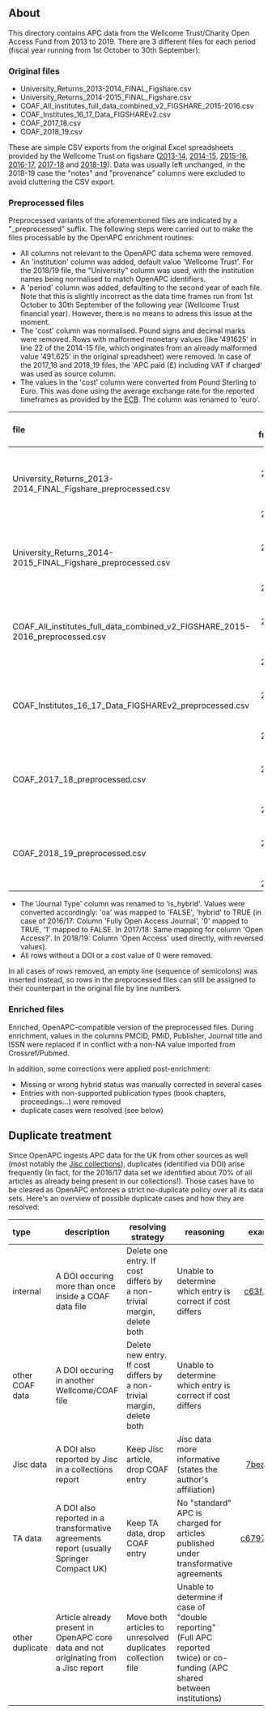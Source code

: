 
## About

This directory contains APC data from the Wellcome Trust/Charity Open Access Fund from 2013 to 2019. There are 3 different files for each period (fiscal year running from 1st October to 30th September):

### Original files

- University_Returns_2013-2014_FINAL_Figshare.csv
- University_Returns_2014-2015_FINAL_Figshare.csv
- COAF_All_institutes_full_data_combined_v2_FIGSHARE_2015-2016.csv
- COAF_Institutes_16_17_Data_FIGSHAREv2.csv
- COAF_2017_18.csv
- COAF_2018_19.csv

These are simple CSV exports from the original Excel spreadsheets provided by the Wellcome Trust on figshare ([2013-14](http://dx.doi.org/10.6084/M9.FIGSHARE.1321361), [2014-15](https://dx.doi.org/10.6084/m9.figshare.3118936.v1), [2015-16](https://doi.org/10.6084/m9.figshare.4765999.v2), [2016-17](https://doi.org/10.6084/m9.figshare.6205376), [2017-18](https://doi.org/10.6084/m9.figshare.8010617.v1) and [2018-19](https://doi.org/10.6084/m9.figshare.12301160.v1)). Data was usually left unchanged, in the 2018-19 case the "notes" and "provenance" columns were excluded to avoid cluttering the CSV export.

### Preprocessed files

Preprocessed variants of the aforementioned files are indicated by a "_preprocessed" suffix. The following steps were carried out to make the files processable by the OpenAPC enrichment routines:

- All columns not relevant to the OpenAPC data schema were removed.
- An 'institution' column was added, default value 'Wellcome Trust'. For the 2018/19 file, the "University" column was used, with the institution names being normalised to match OpenAPC identifiers.
- A 'period' column was added, defaulting to the second year of each file. Note that this is slightly incorrect as the data time frames run from 1st October to 30th September of the following year (Wellcome Trust financial year). However, there is no means to adress this issue at the moment.
- The 'cost' column was normalised. Pound signs and decimal marks were removed. Rows with malformed monetary values (like '491625' in line 22 of the 2014-15 file, which originates from an already malformed value '491.625' in the original spreadsheet) were removed. In case of the 2017_18 and 2018_19 files, the 'APC paid (£) including VAT if charged' was used as source column.
- The values in the 'cost' column were converted from Pound Sterling to Euro. This was done using the average exchange rate for the reported timeframes as provided by the [ECB](https://www.ecb.europa.eu/stats/exchange/eurofxref/html/eurofxref-graph-gbp.en.html). The column was renamed to 'euro'.

|file                                                                          | time frame                 | exchange rate (1 GBP =)     | 
|:-----------------------------------------------------------------------------|---------------------------:|----------------------------:|
|University_Returns_2013-2014_FINAL_Figshare_preprocessed.csv                  | 01-10-2013 till 30-09-2014 | 1.2215 EUR                  |
|University_Returns_2014-2015_FINAL_Figshare_preprocessed.csv                  | 01-10-2014 till 30-09-2015 | 1.3488 EUR                  |
|COAF_All_institutes_full_data_combined_v2_FIGSHARE_2015-2016_preprocessed.csv | 01-10-2015 till 30-09-2016 | 1.1477 EUR                  |
|COAF_Institutes_16_17_Data_FIGSHAREv2_preprocessed.csv                        | 01-10-2016 till 30-09-2017 | 1.1405 EUR                  |
|COAF_2017_18_preprocessed.csv                                                 | 01-10-2017 till 30-09-2018 | 1.1302 EUR                  |
|COAF_2018_19_preprocessed.csv                                                 | 01-10-2018 till 30-09-2019 | 1.1313 EUR                  |

- The 'Journal Type' column was renamed to 'is_hybrid'. Values were converted accordingly: 'oa' was mapped to 'FALSE', 'hybrid' to TRUE (in case of 2016/17: Column 'Fully Open Access Journal', '0' mapped to TRUE, '1' mapped to FALSE. In 2017/18: Same mapping for column 'Open Access?'. In 2018/19: Column 'Open Access' used directly, with reversed values).
- All rows without a DOI or a cost value of 0 were removed.

In all cases of rows removed, an empty line (sequence of semicolons) was inserted instead, so rows in the preprocessed files can still be assigned to their counterpart in the original file by line numbers.

### Enriched files

Enriched, OpenAPC-compatible version of the preprocessed files. During enrichment, values in the columns PMCID, PMID, Publisher, Journal title and ISSN were replaced if in conflict with a non-NA value imported from Crossref/Pubmed. 

In addition, some corrections were applied post-enrichment:

- Missing or wrong hybrid status was manually corrected in several cases
- Entries with non-supported publication types (book chapters, proceedings...) were removed
- duplicate cases were resolved (see below)

## Duplicate treatment

Since OpenAPC ingests APC data for the UK from other sources as well (most notably the [Jisc collections](https://github.com/OpenAPC/openapc-de/tree/master/data/jisc_collections)), duplicates (identified via DOI) arise frequently (In fact, for the 2016/17 data set we identified about 70% of all articles as already being present in our collections!). 
Those cases have to be cleared as OpenAPC enforces a strict no-duplicate policy over all its data sets. Here's an overview of possible duplicate cases and how they are resolved:

| type            |                                              description                                | resolving strategy                                                     | reasoning                                                                                                                       | example                                                           |
|:----------------|-----------------------------------------------------------------------------------------|------------------------------------------------------------------------|---------------------------------------------------------------------------------------------------------------------------------|------------------------------------------------------------------:|
| internal        | A DOI occuring more than once inside a COAF data file                                   | Delete one entry. If cost differs by a non-trivial margin, delete both | Unable to determine which entry is correct if cost differs                                                                      | [c63f3a3a](https://github.com/OpenAPC/openapc-de/commit/c63f3a3a) |
| other COAF data | A DOI occuring in another Wellcome/COAF file                                            | Delete new entry. If cost differs by a non-trivial margin, delete both | Unable to determine which entry is correct if cost differs                                                                      |                                                                   |
| Jisc data       | A DOI also reported by Jisc in a collections report                                     | Keep Jisc article, drop COAF entry                                     | Jisc data more informative (states the author's affiliation)                                                                    | [7beaecfc](https://github.com/OpenAPC/openapc-de/commit/7beaecfc) |
| TA data         | A DOI also reported in a transformative agreements report (usually Springer Compact UK) | Keep TA data, drop COAF entry                                          | No "standard" APC is charged for articles published under transformative agreements                                             | [c6797749](https://github.com/OpenAPC/openapc-de/commit/c6797749) |
| other duplicate | Article already present in OpenAPC core data and not originating from a Jisc report     | Move both articles to unresolved duplicates collection file            | Unable to determine if case of "double reporting" (Full APC reported twice) or co-funding (APC shared between institutions)     |                                                                   |

